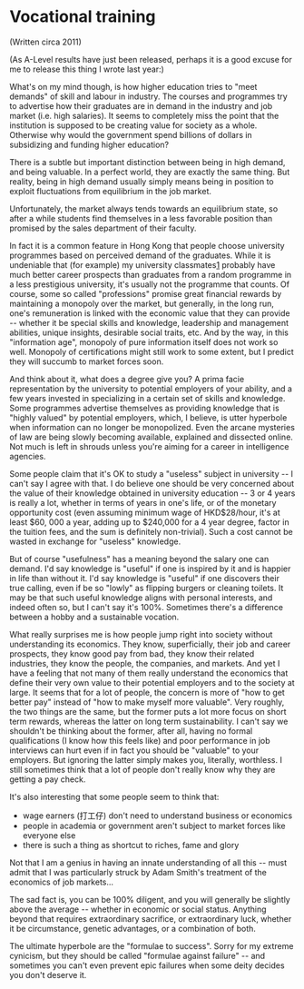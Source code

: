 # Vocational training

(Written circa 2011)

(As A-Level results have just been released, perhaps it is a good excuse for me to release this thing I wrote last year:)

What's on my mind though, is how higher education tries to "meet demands" of skill and labour in industry. The courses and programmes try to advertise how their graduates are in demand in the industry and job market (i.e. high salaries). It seems to completely miss the point that the institution is supposed to be creating value for society as a whole. Otherwise why would the government spend billions of dollars in subsidizing and funding higher education?

There is a subtle but important distinction between being in high demand, and being valuable. In a perfect world, they are exactly the same thing. But reality, being in high demand usually simply means being in position to exploit fluctuations from equilibrium in the job market.

Unfortunately, the market always tends towards an equilibrium state, so after a while students find themselves in a less favorable position than promised by the sales department of their faculty.

In fact it is a common feature in Hong Kong that people choose university programmes based on perceived demand of the graduates. While it is undeniable that (for example) my university classmates[1] probably have much better career prospects than graduates from a random programme in a less prestigious university, it's usually not the programme that counts. Of course, some so called "professions" promise great financial rewards by maintaining a monopoly over the market, but generally, in the long run, one's remuneration is linked with the economic value that they can provide -- whether it be special skills and knowledge, leadership and management abilities, unique insights, desirable social traits, etc. And by the way, in this "information age", monopoly of pure information itself does not work so well. Monopoly of certifications might still work to some extent, but I predict they will succumb to market forces soon.

And think about it, what does a degree give you? A prima facie representation by the university to potential employers of your ability, and a few years invested in specializing in a certain set of skills and knowledge. Some programmes advertise themselves as providing knowledge that is "highly valued" by potential employers, which, I believe, is utter hyperbole when information can no longer be monopolized. Even the arcane mysteries of law are being slowly becoming available, explained and dissected online. Not much is left in shrouds unless you're aiming for a career in intelligence agencies.

Some people claim that it's OK to study a "useless" subject in university -- I can't say I agree with that. I do believe one should be very concerned about the value of their knowledge obtained in university education -- 3 or 4 years is really a lot, whether in terms of years in one's life, or of the monetary opportunity cost (even assuming minimum wage of HKD$28/hour, it's at least $60, 000 a year, adding up to $240,000 for a 4 year degree, factor in the tuition fees, and the sum is definitely non-trivial). Such a cost cannot be wasted in exchange for "useless" knowledge.

But of course "usefulness" has a meaning beyond the salary one can demand. I'd say knowledge is "useful" if one is inspired by it and is happier in life than without it. I'd say knowledge is "useful" if one discovers their true calling, even if be so "lowly" as flipping burgers or cleaning toilets. It may be that such useful knowledge aligns with personal interests, and indeed often so, but I can't say it's 100%. Sometimes there's a difference between a hobby and a sustainable vocation.

What really surprises me is how people jump right into society without understanding its economics. They know, superficially, their job and career prospects, they know good pay from bad, they know their related industries, they know the people, the companies, and markets. And yet I have a feeling that not many of them really understand the economics that define their very own value to their potential employers and to the society at large. It seems that for a lot of people, the concern is more of "how to get better pay" instead of "how to make myself more valuable". Very roughly, the two things are the same, but the former puts a lot more focus on short term rewards, whereas the latter on long term sustainability. I can't say we shouldn't be thinking about the former, after all, having no formal qualifications (I know how this feels like) and poor performance in job interviews can hurt even if in fact you should be "valuable" to your employers. But ignoring the latter simply makes you, literally, worthless. I still sometimes think that a lot of people don't really know why they are getting a pay check.

It's also interesting that some people seem to think that:
- wage earners (打工仔) don't need to understand business or economics
- people in academia or government aren't subject to market forces like everyone else
- there is such a thing as shortcut to riches, fame and glory

Not that I am a genius in having an innate understanding of all this -- must admit that I was particularly struck by Adam Smith's treatment of the economics of job markets...

The sad fact is, you can be 100% diligent, and you will generally be slightly above the average -- whether in economic or social status. Anything beyond that requires extraordinary sacrifice, or extraordinary luck, whether it be circumstance, genetic advantages, or a combination of both.

The ultimate hyperbole are the "formulae to success". Sorry for my extreme cynicism, but they should be called "formulae against failure" -- and sometimes you can't even prevent epic failures when some deity decides you don't deserve it.


[1]: http://www0.hku.hk/careers/leaflet2008/pdf/FD/LLB.pdf
